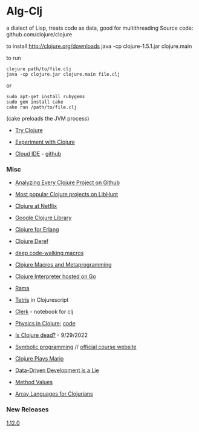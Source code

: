 Alg-Clj
=======

a dialect of Lisp, treats code as data, good for multithreading
Source code: github.com/clojure/clojure

to install
http://clojure.org/downloads
    java -cp clojure-1.5.1.jar clojure.main

to run

    clojure path/to/file.clj
    java -cp clojure.jar clojure.main file.clj

or 

    sudo apt-get install rubygems
    sudo gem install cake
    cake run /path/to/file.clj

(cake preloads the JVM process)

+ [Try Clojure](https://tryclojure.org/)
+ [Experiment with Clojure](https://babashka.org)

+ [Cloud IDE](http://nightcoders.net/) - [github](https://github.com/oakes/Nightcoders.net)

### Misc

+ [Analyzing Every Clojure Project on Github](https://blog.phronemophobic.com/dewey-analysis.html)
+ [Most popular Clojure projects on LibHunt](https://www.libhunt.com/l/clojure)
+ [Clojure at Netflix](https://speakerdeck.com/daveray/clojure-at-netflix)
+ [Google Clojure Library](https://github.com/google/closure-library)

+ [Clojure for Erlang](https://github.com/clojerl/clojerl)
+ [Clojure Deref](https://clojure.org/news/2023/10/06/deref)
+ [deep code-walking macros](https://blog.fogus.me/2013/07/17/an-introduction-to-deep-code-walking-macros-with-clojure/)

+ [Clojure Macros and Metaprogramming](https://clojure-doc.github.io/articles/language/macros/)
+ [Clojure Interpreter hosted on Go](https://github.com/glojurelang/glojure)
+ [Rama](https://blog.redplanetlabs.com/2024/04/30/rama-is-a-testament-to-the-power-of-clojure/)

+ [Tetris](https://shaunlebron.github.io/t3tr0s-slides/#0) in Clojurescript
+ [Clerk](https://github.com/nextjournal/clerk) - notebook for clj
+ [Physics in Clojure](https://www.loom.com/share/08a7103f338c437b88ec0fecfcd99922); [code](https://github.com/sicmutils/sicmutils)
+ [Is Clojure dead?](https://news.ycombinator.com/item?id=33018037) - 9/29/2022
+ [Symbolic programming](https://www.cs.utexas.edu/users/novak/cs378.pdf) // [official course website](https://www.cs.utexas.edu/users/novak/cs378.html)
+ [Clojure Plays Mario](https://blog.phronemophobic.com/mairio.html)
+ [Data-Driven Development is a Lie](https://grishaev.me/en/ddd-lie)
+ [Method Values](https://blog.fogus.me/2024/08/19/on-method-values-part-1/)
+ [Array Languages for Clojurians](http://www.appliedscience.studio/articles/array-programming-for-clojurists.html)

### New Releases
[1.12.0](https://clojure.org/news/2024/09/05/clojure-1-12-0)
